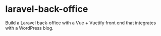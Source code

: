 # laravel-back-office
Build a Laravel back-office with a Vue + Vuetify front end that integrates with a WordPress blog.
